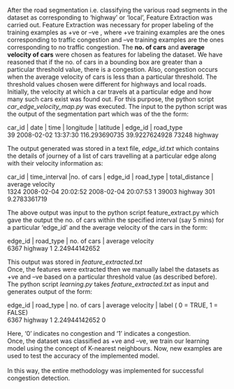 After the road segmentation i.e. classifying the various road segments in the dataset as corresponding to ‘highway’ or ‘local’, Feature Extraction was carried out. Feature Extraction was necessary for proper labeling of the training examples as +ve or –ve , where +ve training examples are the ones corresponding to traffic congestion and –ve training examples are the ones corresponding to no traffic congestion. The **no. of cars** and **average velocity of cars** were chosen as features for labeling the dataset. We have reasoned that if the no. of cars in a bounding box are greater than a particular threshold value, there is a congestion. Also, congestion occurs when the average velocity of cars is less than a particular threshold. The threshold values chosen were different for highways and local roads. 
Initially, the velocity at which a car travels at a particular edge and how many such cars exist was found out. For this purpose, the python script *car_edge_velocity_map.py* was executed. The input to the python script was the output of the segmentation part which was of the the form:<br/>

car_id |   date     |   time     |   longitude     |   latitude      | edge_id   |  road_type<br/>
39       2008-02-02    13:37:30     116.293690735     39.9227624928      73248       highway<br/>

The output generated was stored in a text file, *edge_id.txt* which contains the details of journey of a list of cars travelling at a particular edge along with their velocity information as:<br/>

car_id  |            time_interval                    |no. of cars  | edge_id     |  road_type   | total_distance  | average velocity<br/>
1324       2008-02-04 20:02:52   2008-02-04 20:07:53        1           39003        highway         301             9.2783361719 <br/>

The above output was input to the python script feature_extract.py which gave the output the no. of cars within the specified interval  (say 5 mins) for a particular ‘edge_id’ and the average velocity of the cars in the form:<br/>

edge_id  | road_type   | no. of cars | average velocity<br/>
6367         highway         1         2.24944142652    <br/>

This output was stored in *feature_extracted.txt*<br/>
Once, the features were extracted then we manually label the datasets as +ve and –ve based on a particular threshold value (as described before). The python script *learning.py* takes *feature_extracted.txt* as input and generates output of the form:<br/>

edge_id | road_type | no. of cars | average velocity | label ( 0 = TRUE, 1 = FALSE)<br/>
6367          highway      1         2.24944142652       0<br/>

Here,  ‘0’ indicates no congestion and ‘1’ indicates a congestion.<br/>
Once, the dataset was classified as +ve and –ve, we train our learning model using the concept of K-nearest neighbours. Now, new examples are used to test the accuracy of the implemented model.<br/>  
In this way, the entire methodology was implemented for successful congestion detection.
